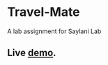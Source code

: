 # Travel-Mate
A lab assignment for Saylani Lab

## Live [demo](https://travel-mate-f3115.firebaseapp.com/). 
